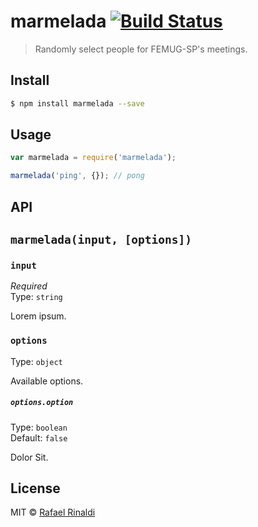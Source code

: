 # marmelada [![Build Status](https://travis-ci.org/rafaelrinaldi/marmelada.svg?branch=master)](https://travis-ci.org/rafaelrinaldi/marmelada)

> Randomly select people for FEMUG-SP's meetings.

## Install

```sh
$ npm install marmelada --save
```

## Usage

```js
var marmelada = require('marmelada');

marmelada('ping', {}); // pong
```

## API

## `marmelada(input, [options])`

### `input`

*Required*  
Type: `string`

Lorem ipsum.

### `options`

Type: `object`  

Available options.

##### `options.option`

Type: `boolean`  
Default: `false`

Dolor Sit.

## License

MIT © [Rafael Rinaldi](http://rinaldi.io)
